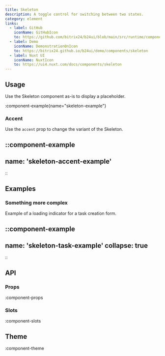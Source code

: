 ```yaml
---
title: Skeleton
description: A toggle control for switching between two states.
category: element
links:
  - label: GitHub
    iconName: GitHubIcon
    to: https://github.com/bitrix24/b24ui/blob/main/src/runtime/components/Skeleton
  - label: Demo
    iconName: DemonstrationOnIcon
    to: https://bitrix24.github.io/b24ui/demo/components/skeleton
  - label: Nuxt UI
    iconName: NuxtIcon
    to: https://ui4.nuxt.com/docs/components/skeleton
---
```


## Usage

Use the Skeleton component as-is to display a placeholder.

:component-example{name="skeleton-example"}

### Accent

Use the `accent` prop to change the variant of the Skeleton.

::component-example
---
name: 'skeleton-accent-example'
---
::

## Examples

### Something more complex

Example of a loading indicator for a task creation form.

::component-example
---
name: 'skeleton-task-example'
collapse: true
---
::

## API

### Props

:component-props

### Slots

:component-slots

## Theme

:component-theme
